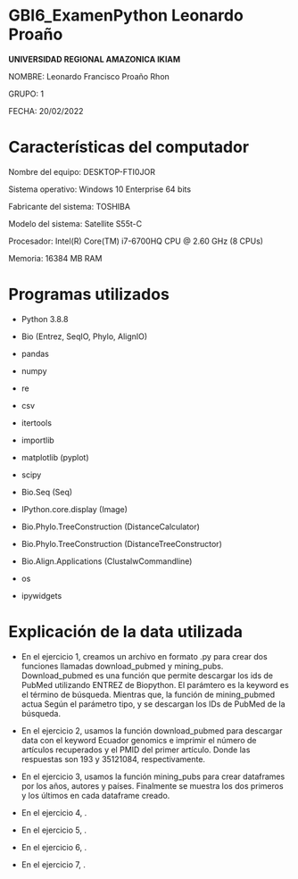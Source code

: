# GBI6_ExamenPython Leonardo Proaño
 
 **UNIVERSIDAD REGIONAL AMAZONICA IKIAM**

 NOMBRE: Leonardo Francisco Proaño Rhon

 GRUPO: 1

 FECHA: 20/02/2022

# Características del computador

Nombre del equipo: DESKTOP-FTI0JOR

Sistema operativo: Windows 10 Enterprise 64 bits

Fabricante del sistema: TOSHIBA

Modelo del sistema: Satellite S55t-C

Procesador: Intel(R) Core(TM) i7-6700HQ CPU @ 2.60 GHz (8 CPUs)

Memoria: 16384 MB RAM

# Programas utilizados

- Python 3.8.8

- Bio (Entrez, SeqIO, Phylo, AlignIO)

- pandas

- numpy

- re

- csv

- itertools

- importlib

- matplotlib (pyplot)

- scipy

- Bio.Seq (Seq)

- IPython.core.display (Image)

- Bio.Phylo.TreeConstruction (DistanceCalculator)

- Bio.Phylo.TreeConstruction (DistanceTreeConstructor)

- Bio.Align.Applications (ClustalwCommandline)

- os

- ipywidgets

# Explicación de la data utilizada

- En el ejercicio 1, creamos un archivo en formato .py para crear dos funciones llamadas download_pubmed y mining_pubs. Download_pubmed es una función que permite descargar los ids de PubMed utilizando ENTREZ de Biopython. El parámtero es la keyword es el término de búsqueda. Mientras que, la función de mining_pubmed actua Según el parámetro tipo, y se descargan los IDs de PubMed de la búsqueda.

- En el ejercicio 2, usamos la función download_pubmed para descargar data con el keyword Ecuador genomics e imprimir el número de artículos recuperados y el PMID del primer artículo. Donde las respuestas son 193 y 35121084, respectivamente.

- En el ejercicio 3, usamos la función mining_pubs para crear dataframes por los años, autores y países. Finalmente se muestra los dos primeros y los últimos en cada dataframe creado.

- En el ejercicio 4, . 

- En el ejercicio 5, . 

- En el ejercicio 6, . 

- En el ejercicio 7, . 
